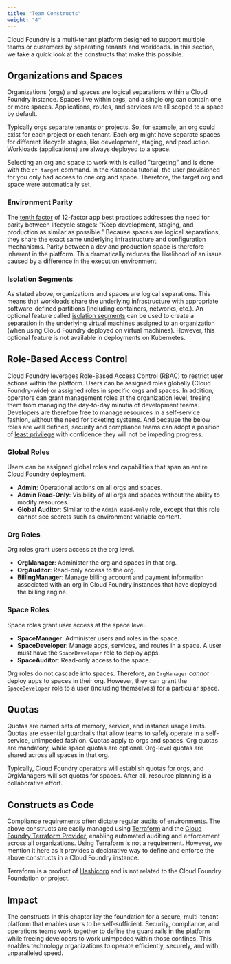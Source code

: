 ```yaml
---
title: "Team Constructs"
weight: "4"
---
```


Cloud Foundry is a multi-tenant platform designed to support multiple teams or customers by separating tenants and workloads. In this section, we take a quick look at the constructs that make this possible.

## Organizations and Spaces

Organizations (orgs) and spaces are logical separations within a Cloud Foundry instance. Spaces live within orgs, and a single org can contain one or more spaces. Applications, routes, and services are all scoped to a space by default.

Typically orgs separate tenants or projects. So, for example, an org could exist for each project or each tenant. Each org might have separate spaces for different lifecycle stages, like development, staging, and production. Workloads (applications) are always deployed to a space.

Selecting an org and space to work with is called "targeting" and is done with the `cf target` command. In the Katacoda tutorial, the user provisioned for you only had access to one org and space. Therefore, the target org and space were automatically set.

### Environment Parity

The [tenth factor](https://12factor.net/dev-prod-parity) of 12-factor app best practices addresses the need for parity between lifecycle stages: "Keep development, staging, and production as similar as possible." Because spaces are logical separations, they share the exact same underlying infrastructure and configuration mechanisms. Parity between a dev and production space is therefore inherent in the platform. This dramatically reduces the likelihood of an issue caused by a difference in the execution environment.

### Isolation Segments

As stated above, organizations and spaces are logical separations. This means that workloads share the underlying infrastructure with appropriate software-defined partitions (including containers, networks, etc.). An optional feature called [isolation segments](https://docs.cloudfoundry.org/adminguide/isolation-segments.html) can be used to create a separation in the underlying virtual machines assigned to an organization (when using Cloud Foundry deployed on virtual machines). However, this optional feature is not available in deployments on Kubernetes.

## Role-Based Access Control

Cloud Foundry leverages Role-Based Access Control (RBAC) to restrict user actions within the platform. Users can be assigned roles globally (Cloud Foundry-wide) or assigned roles in specific orgs and spaces. In addition, operators can grant management roles at the organization level, freeing them from managing the day-to-day minutia of development teams. Developers are therefore free to manage resources in a self-service fashion, without the need for ticketing systems. And because the below roles are well defined, security and compliance teams can adopt a position of [least privilege](https://en.wikipedia.org/wiki/Principle_of_least_privilege) with confidence they will not be impeding progress.

### Global Roles

Users can be assigned global roles and capabilities that span an entire Cloud Foundry deployment. 

* **Admin**: Operational actions on all orgs and spaces.
* **Admin Read-Only**: Visibility of all orgs and spaces without the ability to modify resources.
* **Global Auditor**: Similar to the `Admin Read-Only` role, except that this role cannot see secrets such as environment variable content.

### Org Roles

Org roles grant users access at the org level.

* **OrgManager**: Administer the org and spaces in that org.
* **OrgAuditor**: Read-only access to the org.
* **BillingManager**: Manage billing account and payment information associated with an org in Cloud Foundry instances that have deployed the billing engine.

### Space Roles

Space roles grant user access at the space level.

* **SpaceManager**: Administer users and roles in the space.
* **SpaceDeveloper**: Manage apps, services, and routes in a space. A user must have the `SpaceDeveloper` role to deploy apps.
* **SpaceAuditor**: Read-only access to the space.

Org roles do not cascade into spaces. Therefore, an `OrgManager` *cannot* deploy apps to spaces in their org. However, they can grant the `SpaceDeveloper` role to a user (including themselves) for a particular space.

## Quotas

Quotas are named sets of memory, service, and instance usage limits. Quotas are essential guardrails that allow teams to safely operate in a self-service, unimpeded fashion. Quotas apply to orgs and spaces. Org quotas are mandatory, while space quotas are optional. Org-level quotas are shared across all spaces in that org.

Typically, Cloud Foundry operators will establish quotas for orgs, and OrgManagers will set quotas for spaces. After all, resource planning is a collaborative effort.

## Constructs as Code

Compliance requirements often dictate regular audits of environments. The above constructs are easily managed using [Terraform](https://www.terraform.io/) and the [Cloud Foundry Terraform Provider](https://registry.terraform.io/providers/cloudfoundry-community/cloudfoundry/latest), enabling automated auditing and enforcement across all organizations. Using Terraform is not a requirement. However, we mention it here as it provides a declarative way to define and enforce the above constructs in a Cloud Foundry instance.

Terraform is a product of [Hashicorp](https://www.hashicorp.com/) and is not related to the Cloud Foundry Foundation or project.

## Impact

The constructs in this chapter lay the foundation for a secure, multi-tenant platform that enables users to be self-sufficient. Security, compliance, and operations teams work together to define the guard rails in the platform while freeing developers to work unimpeded within those confines. This enables technology organizations to operate efficiently, securely, and with unparalleled speed.
